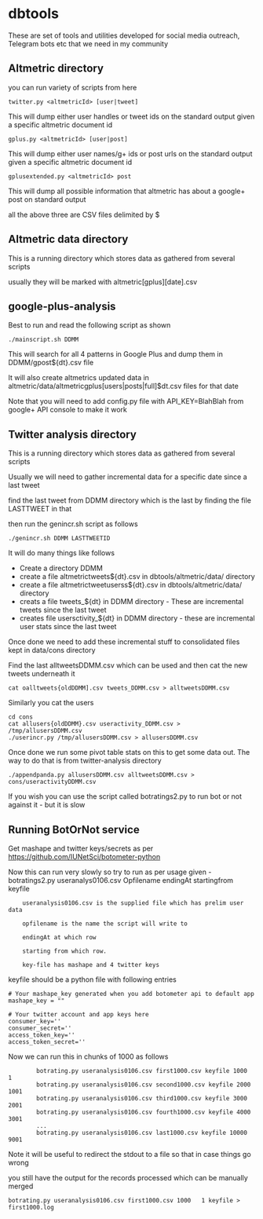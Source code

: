 # dbtools

These are set of tools and utilities developed for social media outreach, Telegram bots etc that we need in my community

## Altmetric directory

you can run variety of scripts from here

````
twitter.py <altmetricId> [user|tweet] 
````
This will dump either user handles or tweet ids on the standard output given a specific altmetric document id


````
gplus.py <altmetricId> [user|post] 
````
This will dump either user names/g+ ids or post urls on the standard output given a specific altmetric document id


````
gplusextended.py <altmetricId> post 
````
This will dump all possible information that altmetric has about a google+ post on standard output


all the above three are CSV files delimited by $


## Altmetric data directory

This is a running directory which stores data as gathered from several scripts 

usually they will be marked with altmetric[gplus][date].csv 

## google-plus-analysis

Best to run and read the following script as shown

````
./mainscript.sh DDMM 
````

This will search for all 4 patterns in Google Plus and dump them in DDMM/gpost${dt}.csv file 

It will also create altmetrics updated data in altmetric/data/altmetricgplus[users|posts|full]$dt.csv files for that date


Note that you will need to add config.py file with API_KEY=BlahBlah from google+ API console to make it work


## Twitter analysis directory

This is a running directory which stores data as gathered from several scripts

Usually we will need to gather incremental data for a specific date since a last tweet

find the last tweet from DDMM directory which is the last by finding the file LASTTWEET in that

then run the genincr.sh script as follows

````
./genincr.sh DDMM LASTTWEETID
````

It will do many things like follows
* Create a directory DDMM 
* create a file  altmetrictweets${dt}.csv in dbtools/altmetric/data/ directory
* create a file  altmetrictweetuserss${dt}.csv in dbtools/altmetric/data/ directory
* creats a file  tweets_${dt} in DDMM directory - These are incremental tweets since the last tweet
* creates  file  usersctivity_${dt} in DDMM directory - these are incremental user stats since the last tweet

Once done we need to add these incremental stuff to consolidated files kept in data/cons directory

Find the last alltweetsDDMM.csv which can be used and then cat the new tweets underneath it

````
cat oalltweets{oldDDMM].csv tweets_DDMM.csv > alltweetsDDMM.csv
````

Similarly you cat the users 

````
cd cons
cat allusers{oldDDMM}.csv useractivity_DDMM.csv > /tmp/allusersDDMM.csv
./userincr.py /tmp/allusersDDMM.csv > allusersDDMM.csv
````

Once done we run some pivot table stats on this to get some data out. The way to do that is from twitter-analysis directory

````
./appendpanda.py allusersDDMM.csv alltweetsDDMM.csv > cons/useractivityDDMM.csv
````

If you wish you can use the script called botratings2.py to run bot or not against it - but it is slow


## Running BotOrNot service


Get mashape and twitter keys/secrets as per https://github.com/IUNetSci/botometer-python

Now this can run very slowly so try to run as per usage given - botratings2.py useranalys0106.csv Opfilename endingAt startingfrom keyfile

        useranalysis0106.csv is the supplied file which has prelim user data

        opfilename is the name the script will write to

        endingAt at which row

        starting from which row.

        key-file has mashape and 4 twitter keys

keyfile should be a python file with following entries

````
# Your mashape_key generated when you add botometer api to default app
mashape_key = ""

# Your twitter account and app keys here
consumer_key=''
consumer_secret=''
access_token_key=''
access_token_secret=''
````


Now we can run this in chunks of 1000 as follows

````
        botrating.py useranalysis0106.csv first1000.csv keyfile 1000   1
        botrating.py useranalysis0106.csv second1000.csv keyfile 2000   1001
        botrating.py useranalysis0106.csv third1000.csv keyfile 3000   2001
        botrating.py useranalysis0106.csv fourth1000.csv keyfile 4000   3001
        ...
        botrating.py useranalysis0106.csv last1000.csv keyfile 10000   9001
````

Note it will be useful to redirect the stdout to a file so that in case things go wrong

you still have the output for the records processed which can be manually merged

````
botrating.py useranalysis0106.csv first1000.csv 1000   1 keyfile > first1000.log
````
